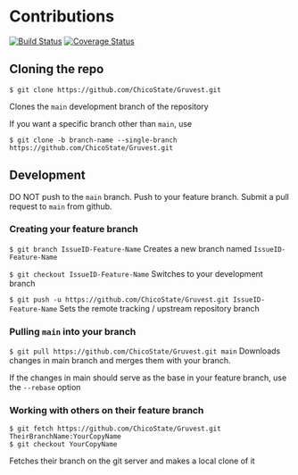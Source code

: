 # Contributions

[![Build Status](https://travis-ci.com/ChicoState/Gruvest.svg?branch=main)](https://travis-ci.com/ChicoState/Gruvest)
[![Coverage Status](https://coveralls.io/repos/github/blueweaver/Gruvest/badge.svg?branch=Django)](https://coveralls.io/github/blueweaver/Gruvest?branch=Django)

## Cloning the repo

```
$ git clone https://github.com/ChicoState/Gruvest.git
```
Clones the `main` development branch of the repository

If you want a specific branch other than `main`, use
```
$ git clone -b branch-name --single-branch https://github.com/ChicoState/Gruvest.git
```


## Development

DO NOT push to the `main` branch. Push to your feature branch. Submit a pull request to `main` from github.

### Creating your feature branch

```$ git branch IssueID-Feature-Name```
Creates a new branch named `IssueID-Feature-Name`


```$ git checkout IssueID-Feature-Name```
Switches to your development branch


```$ git push -u https://github.com/ChicoState/Gruvest.git IssueID-Feature-Name```
Sets the remote tracking / upstream repository branch

### Pulling ```main``` into your branch

```$ git pull https://github.com/ChicoState/Gruvest.git main```
Downloads changes in main branch and merges them with your branch.

If the changes in main should serve as the base in your feature branch, use the `--rebase` option

### Working with others on their feature branch

```
$ git fetch https://github.com/ChicoState/Gruvest.git TheirBranchName:YourCopyName
$ git checkout YourCopyName
```
Fetches their branch on the git server and makes a local clone of it
